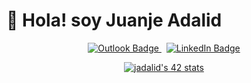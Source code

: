 # 👋 Hola! soy Juanje Adalid

<p align="center">
  <a href="mailto:Adalid.j.j@hotmail.com">
    <img src="https://img.shields.io/badge/Hotmail-0072C6?style=for-the-badge&logo=microsoft-outlook&logoColor=white" alt="Outlook Badge"/>
  </a>
  &nbsp;
  <a href="https://www.linkedin.com/in/jjadalid-074511306/">
    <img src="https://custom-icon-badges.demolab.com/badge/LinkedIn-0A66C2?logo=linkedin&logoColor=fff" alt="LinkedIn Badge" />
  </a>
</p>
<p align="center">
  <a href="https://github.com/oakoudad/badge42">
    <img src="https://badge.mediaplus.ma/darkblue/jadalid-?1337Badge=off&UM6P=off" alt="jadalid's 42 stats" />
  </a>
</p>
